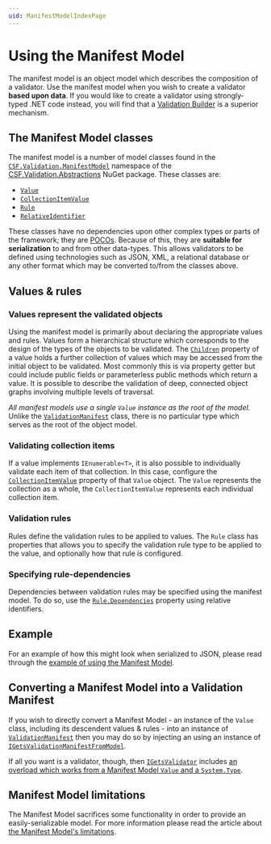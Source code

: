 ```yaml
---
uid: ManifestModelIndexPage
---
```


# Using the Manifest Model

The manifest model is an object model which describes the composition of a validator.
Use the manifest model when you wish to create a validator **based upon data**.
If you would like to create a validator using strongly-typed .NET code instead, you will find that a [Validation Builder] is a superior mechanism.

[Validation Builder]: ../WritingValidatorBuilders/index.md

## The Manifest Model classes

The manifest model is a number of model classes found in the [`CSF.Validation.ManifestModel`] namespace of the [CSF.Validation.Abstractions] NuGet package.
These classes are:

* [`Value`]
* [`CollectionItemValue`]
* [`Rule`]
* [`RelativeIdentifier`]

These classes have no dependencies upon other complex types or parts of the framework; they are [POCOs].
Because of this, they are **suitable for serialization** to and from other data-types.
This allows validators to be defined using technologies such as JSON, XML, a relational database or any other format which may be converted to/from the classes above.

[`CSF.Validation.ManifestModel`]:xref:CSF.Validation.ManifestModel
[CSF.Validation.Abstractions]:https://www.nuget.org/packages/CSF.Validation.Abstractions/
[`Value`]:xref:CSF.Validation.ManifestModel.Value
[`Rule`]:xref:CSF.Validation.ManifestModel.Rule
[`RelativeIdentifier`]:xref:CSF.Validation.ManifestModel.RelativeIdentifier
[`CollectionItemValue`]:xref:CSF.Validation.ManifestModel.CollectionItemValue
[POCOs]: https://en.wikipedia.org/wiki/Plain_old_CLR_object

## Values & rules

### Values represent the validated objects

Using the manifest model is primarily about declaring the appropriate values and rules.
Values form a hierarchical structure which corresponds to the design of the types of the objects to be validated.
The [`Children`] property of a value holds a further collection of values which may be accessed from the initial object to be validated.
Most commonly this is via property getter but could include public fields or parameterless public methods which return a value.
It is possible to describe the validation of deep, connected object graphs involving multiple levels of traversal.

_All manifest models use a single `Value` instance as the root of the model._
Unlike the [`ValidationManifest`] class, there is no particular type which serves as the root of the object model.

### Validating collection items

If a value implements `IEnumerable<T>`, it is also possible to individually validate each item of that collection.
In this case, configure the [`CollectionItemValue`] property of that `Value` object.
The `Value` represents the collection as a whole, the `CollectionItemValue` represents each individual collection item.

### Validation rules

Rules define the validation rules to be applied to values.
The `Rule` class has properties that allows you to specify the validation rule type to be applied to the value, and optionally how that rule is configured.

[`Children`]:xref:CSF.Validation.ManifestModel.ValueBase.Children
[`CollectionItemValue`]:xref:CSF.Validation.ManifestModel.ValueBase.CollectionItemValue
[`ValidationManifest`]:xref:CSF.Validation.Manifest.ValidationManifest

### Specifying rule-dependencies

Dependencies between validation rules may be specified using the manifest model.
To do so, use the [`Rule.Dependencies`] property using relative identifiers.

[`Rule.Dependencies`]:xref:CSF.Validation.ManifestModel.Rule.Dependencies

## Example

For an example of how this might look when serialized to JSON, please read through the [example of using the Manifest Model].

[example of using the Manifest Model]:ExampleOfTheManifestModel.md

## Converting a Manifest Model into a Validation Manifest

If you wish to directly convert a Manifest Model - an instance of the `Value` class, including its descendent values & rules - into an instance of [`ValidationManifest`] then you may do so by injecting an using an instance of [`IGetsValidationManifestFromModel`].

If all you want is a validator, though, then [`IGetsValidator`] includes [an overload which works from a Manifest Model `Value` and a `System.Type`].

[`IGetsValidationManifestFromModel`]:xref:CSF.Validation.ManifestModel.IGetsValidationManifestFromModel
[`IGetsValidator`]:xref:CSF.Validation.IGetsValidator
[an overload which works from a Manifest Model `Value` and a `System.Type`]:xref:CSF.Validation.IGetsValidator.GetValidator(CSF.Validation.ManifestModel.Value,System.Type)

## Manifest Model limitations

The Manifest Model sacrifices some functionality in order to provide an easily-serializable model.
For more information please read the article about [the Manifest Model's limitations].

[the Manifest Model's limitations]:Limitations.md